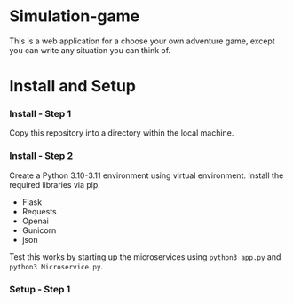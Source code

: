 # Simulation-game
This is a web application for a choose your own adventure game, except you can write any situation you can think of.


# Install and Setup

### Install - Step 1
  Copy this repository into a directory within the local machine.

### Install - Step 2
  Create a Python 3.10-3.11 environment using virtual environment.
  Install the required libraries via pip.
  - Flask
  - Requests
  - Openai
  - Gunicorn
  - json
    
  Test this works by starting up the microservices using `python3 app.py` and `python3 Microservice.py`.

### Setup - Step 1
  
